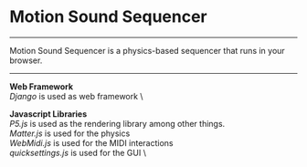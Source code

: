 # Motion Sound Sequencer 
---

Motion Sound Sequencer is a physics-based sequencer that runs in your browser. 

---

**Web Framework** \
*Django* is used as web framework \

**Javascript Libraries** \
*P5.js* is used as the rendering library among other things. \
*Matter.js* is used for the physics \
*WebMidi.js* is used for the MIDI interactions \
*quicksettings.js* is used for the GUI \
